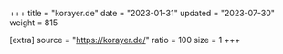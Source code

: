 +++
title = "korayer.de"
date = "2023-01-31"
updated = "2023-07-30"
weight = 815

[extra]
source = "https://korayer.de/"
ratio = 100
size = 1
+++
